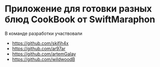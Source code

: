  # Приложение для готовки разных блюд CookBook от SwiftMaraphon 



В команде разработки участвовали
- https://github.com/skifih4x
- https://github.com/ar97ar
- https://github.com/artemGalay
- https://github.com/wildwoodB
